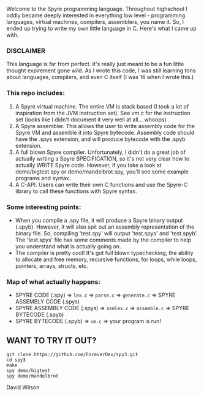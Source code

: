 Welcome to the Spyre programming language.  Throughout highschool I oddly became deeply
interested in everything low level - programming languages, virtual machines, compilers,
assemblers, you name it.  So, I ended up trying to write my own little language in C.
Here's what I came up with.

### DISCLAIMER
This language is far from perfect.  It's really just meant to be a fun
little thought expirement gone wild.  As I wrote this code, I was still
learning tons about languages, compilers, and even C itself (I was 16
when I wrote this.)

### This repo includes:
1. A Spyre virtual machine.  The entire VM is stack based (I took a lot of
   inspiration from the JVM instruction set). See vm.c for the instruction
   set (looks like I didn't document it very well at all... whoops)
2. A Spyre assembler.  This allows the user to write assembly code for the
   Spyre VM and assemble it into Spyre bytecode.  Assembly code should
   have the .spys extension, and will produce bytecode with the .spyb
   extension.
3. A full blown Spyre compiler.  Unfortunately, I didn't do a great job of
   actually writing a Spyre SPECIFICATION, so it's not very clear how to
   actually WRITE Spyre code.  However, if you take a look at demo/bigtest.spy
   or demo/mandelbrot.spy, you'll see some example programs and syntax.
4. A C-API.  Users can write their own C functions and use the Spyre-C 
   library to call these functions with Spyre syntax.

### Some interesting points:
- When you compile a .spy file, it will produce a Spyre binary output (.spyb).
  However, it will also spit out an assembly representation of the binary file.
  So, compiling 'test.spy' will output 'test.spys' and 'test.spyb'.  The
  'test.spys' file has some comments made by the compiler to help you understand
  what is actually going on.
- The compiler is pretty cool!  It's got full blown typechecking, the ability
  to allocate and free memory, recursive functions, for loops, while loops,
  pointers, arrays, structs, etc.

### Map of what actually happens:
- SPYRE CODE (.spy) => `lex.c` => `parse.c` => `generate.c` => SPYRE ASSEMBLY CODE (.spys)
- SPYRE ASSEMBLY CODE (.spys) => `asmlex.c` => `assemble.c` => SPYRE BYTECODE (.spyb)
- SPYRE BYTECODE (.spyb) => `vm.c` => your program is run!

## WANT TO TRY IT OUT?
```
git clone https://github.com/ForeverDev/spy3.git
cd spy3
make
spy demo/bigtest
spy demo/mandelbrot
```

David Wilson
